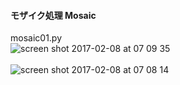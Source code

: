 #### モザイク処理 Mosaic<br>

mosaic01.py<br>
![screen shot 2017-02-08 at 07 09 35](https://cloud.githubusercontent.com/assets/17031124/22713790/2d2aba04-edcd-11e6-8fa8-2d38f1cfc3b1.png)<br>
<br>
![screen shot 2017-02-08 at 07 08 14](https://cloud.githubusercontent.com/assets/17031124/22713794/30cd3bdc-edcd-11e6-840e-c1594c3f79e0.png)<br>
